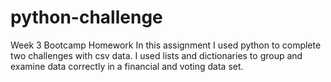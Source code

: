 # python-challenge
Week 3 Bootcamp Homework
In this assignment I used python to complete two challenges with csv data. I used lists and dictionaries to group and examine data correctly in a financial and voting data set. 